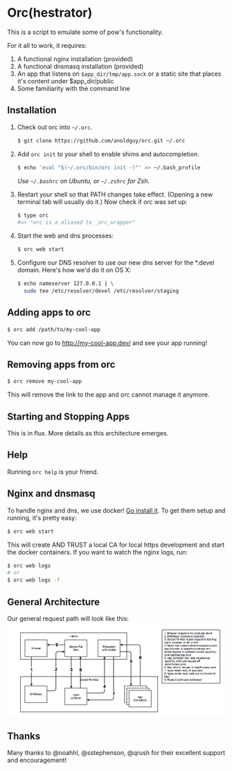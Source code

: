 # Orc(hestrator)

This is a script to emulate some of pow's functionality.

For it all to work, it requires:

1. A functional nginx installation (provided)
2. A functional dnsmasq installation (provided)
3. An app that listens on `$app_dir/tmp/app.sock` or a static site that places
it's content under $app_dir/public
4. Some familiarity with the command line

## Installation

1. Check out orc into `~/.orc`.

    ~~~ sh
    $ git clone https://github.com/anoldguy/orc.git ~/.orc
    ~~~

2. Add `orc init` to your shell to enable shims and autocompletion.

    ~~~ sh
    $ echo 'eval "$(~/.orc/bin/orc init -)"' >> ~/.bash_profile
    ~~~

    _Use `~/.bashrc` on Ubuntu, or `~/.zshrc` for Zsh._

3. Restart your shell so that PATH changes take effect. (Opening a new
   terminal tab will usually do it.) Now check if orc was set up:

    ~~~ sh
    $ type orc
    #=> "orc is a aliased to _orc_wrapper"
    ~~~
4. Start the web and dns processes:

    ~~~ sh
    $ orc web start
    ~~~
5. Configure our DNS resolver to use our new dns server for the *.devel domain.
   Here's how we'd do it on OS X:

    ~~~ sh
    $ echo nameserver 127.0.0.1 | \
      sudo tee /etc/resolver/devel /etc/resolver/staging
    ~~~

## Adding apps to orc

~~~ sh
$ orc add /path/to/my-cool-app
~~~

You can now go to http://my-cool-app.dev/ and see your app running!

## Removing apps from orc

~~~ sh
$ orc remove my-cool-app
~~~
This will remove the link to the app and orc cannot manage it anymore.

## Starting and Stopping Apps
This is in flux. More details as this architecture emerges.

## Help
Running `orc help` is your friend.

## Nginx and dnsmasq

To handle nginx and dns, we use docker!  [Go install it](https://www.docker.com/products/overview#/install_the_platform).  To get them setup and running, it's pretty easy:
~~~ sh
$ orc web start
~~~
This will create AND TRUST a local CA for local https development and start the
docker containers.  If you want to watch the nginx logs, run:

~~~ sh
$ orc web logs
# or
$ orc web logs -f
~~~

## General Architecture

Our general request path will look like this:
![Docker Dev Request Flow](share/orc/nginx/images/local-docker-dev-request-flow.png)


## Thanks
Many thanks to @noahhl, @sstephenson, @qrush for their excellent support
and encouragement!
